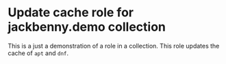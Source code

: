 # Update cache role for jackbenny.demo collection
This is a just a demonstration of a role in a collection. This role updates the
cache of `apt` and `dnf`.
